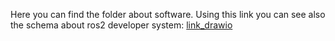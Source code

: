 Here you can find the folder about software.
Using this link you can see also the schema about ros2 developer system: [link_drawio](https://drive.google.com/file/d/1faKwcFraMgPMh6-Kt8wuXMpUUKm8f0mt/view?usp=drive_link)
